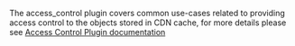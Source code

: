 The access_control plugin covers common use-cases related to providing access control to the objects stored in CDN cache, for more details please see [Access Control Plugin documentation](../../../doc/admin-guide/plugins/access_control.en.rst)
